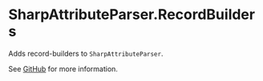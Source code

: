 # SharpAttributeParser.RecordBuilders

Adds record-builders to `SharpAttributeParser`.

See [GitHub](https://github.com/SharpAttributeParser/SharpAttributeParser) for more information.